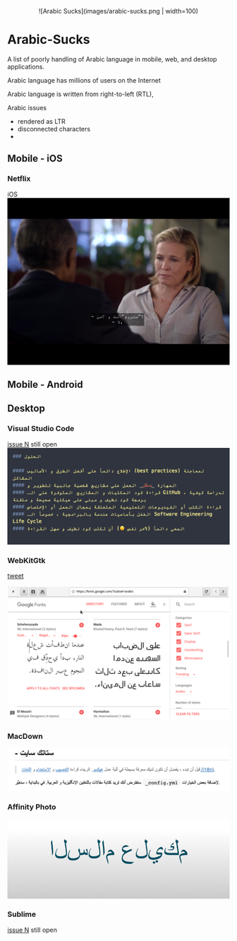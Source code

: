 
<center>
![Arabic Sucks](images/arabic-sucks.png | width=100)
</center>


# Arabic-Sucks
A list of poorly handling of Arabic language in mobile, web, and desktop applications.

Arabic language has millions of users on the Internet


Arabic language is written from right-to-left (RTL), 

Arabic issues
* rendered as LTR
* disconnected characters
*  


## Mobile - iOS
### Netflix

iOS 
![WebKitGtk](images/netflix-ios-arabic-sucks.PNG)

## Mobile - Android


## Desktop
### Visual Studio Code
[issue N]() still open
![VisualStudio Code wrong Arabic direction](images/vscode-version-1.17.2.png)

### WebKitGtk

[tweet](https://twitter.com/KhaledGhetas/status/921826612496224261)

![WebKitGtk](images/WebKitGtk-arabic-handling.png)


### MacDown
![MacDown](images/macdown-arabic-sucks.png)


### Affinity Photo
![Affinity Photo](images/Affinity-Photo-Arabic-sucks.png)

### Sublime
[issue N]() still open

### 